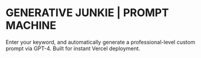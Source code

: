 
# GENERATIVE JUNKIE | PROMPT MACHINE

Enter your keyword, and automatically generate a professional-level custom prompt via GPT-4. Built for instant Vercel deployment.
